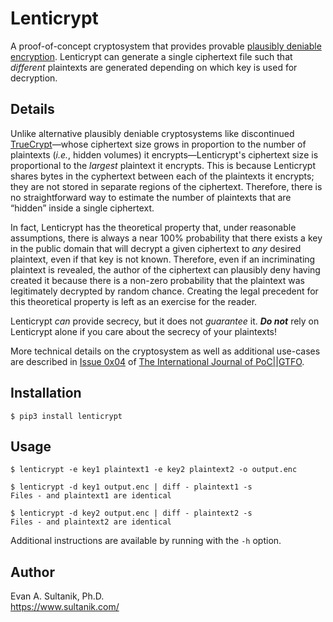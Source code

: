 Lenticrypt
==========

A proof-of-concept cryptosystem that provides provable [plausibly deniable encryption](http://en.wikipedia.org/wiki/Deniable_encryption).  Lenticrypt can generate a single ciphertext file such that _different_ plaintexts are generated depending on which key is used for decryption.

## Details

Unlike alternative plausibly deniable cryptosystems like discontinued [TrueCrypt](http://en.wikipedia.org/wiki/TrueCrypt)—whose ciphertext size grows in proportion to the number of plaintexts (_i.e._, hidden volumes) it encrypts—Lenticrypt's ciphertext size is proportional to the _largest_ plaintext it encrypts.  This is because Lenticrypt shares bytes in the cyphertext between each of the plaintexts it encrypts; they are not stored in separate regions of the ciphertext. Therefore, there is no straightforward way to estimate the number of plaintexts that are “hidden” inside a single ciphertext.

In fact, Lenticrypt has the theoretical property that, under reasonable assumptions, there is always a near 100% probability that there exists a key in the public domain that will decrypt a given ciphertext to _any_ desired plaintext, even if that key is not known.  Therefore, even if an incriminating plaintext is revealed, the author of the ciphertext can plausibly deny having created it because there is a non-zero probability that the plaintext was legitimately decrypted by random chance. Creating the legal precedent for this theoretical property is left as an exercise for the reader.

Lenticrypt _can_ provide secrecy, but it does not _guarantee_ it. _**Do not**_ rely on Lenticrypt alone if you care about the secrecy of your plaintexts! 

More technical details on the cryptosystem as well as additional use-cases are described in [Issue 0x04](https://www.sultanik.com/pocorgtfo/#0x04) of [The International Journal of PoC||GTFO](https://www.sultanik.com/pocorgtfo/).

## Installation

```shell
$ pip3 install lenticrypt
```

## Usage

```shell
$ lenticrypt -e key1 plaintext1 -e key2 plaintext2 -o output.enc

$ lenticrypt -d key1 output.enc | diff - plaintext1 -s
Files - and plaintext1 are identical

$ lenticrypt -d key2 output.enc | diff - plaintext2 -s
Files - and plaintext2 are identical
```

Additional instructions are available by running with the `-h` option.

## Author

Evan A. Sultanik, Ph.D.<br />
https://www.sultanik.com/
